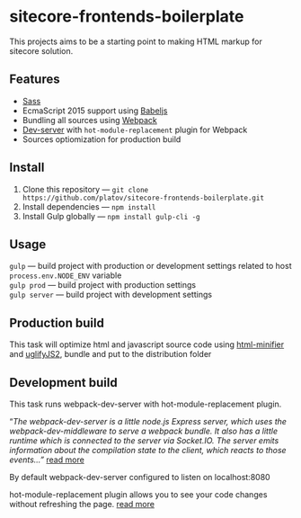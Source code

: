# sitecore-frontends-boilerplate
This projects aims to be a starting point to making HTML markup for sitecore solution.

## Features
* [Sass](http://sass-lang.com/)
* EcmaScript 2015 support using [Babeljs](https://babeljs.io/)
* Bundling all sources using [Webpack](https://webpack.github.io/)
* [Dev-server](https://webpack.github.io/docs/webpack-dev-server.html) with `hot-module-replacement` plugin for Webpack
* Sources optiomization for production build

## Install
1. Clone this repository &mdash; `git clone https://github.com/platov/sitecore-frontends-boilerplate.git`
1. Install dependencies &mdash; `npm install`
1. Install Gulp globally &mdash; `npm install gulp-cli -g`

## Usage
`gulp` &mdash; build project with production or development settings related to host ```process.env.NODE_ENV``` variable  
`gulp prod` &mdash; build project with production settings  
`gulp server` &mdash; build project with development settings 

## Production build
This task will optimize html and javascript source code using [html-minifier](https://github.com/kangax/html-minifier) and [uglifyJS2](https://github.com/mishoo/UglifyJS2), bundle and put to the distribution folder

## Development build
This task runs webpack-dev-server with hot-module-replacement plugin.  
  
“_The webpack-dev-server is a little node.js Express server, which uses the webpack-dev-middleware to serve a webpack bundle. It also has a little runtime which is connected to the server via Socket.IO. The server emits information about the compilation state to the client, which reacts to those events...”_  [read more](https://webpack.github.io/docs/webpack-dev-server.html) 
  
By default webpack-dev-server configured to listen on localhost:8080  
  
hot-module-replacement plugin allows you to see your code changes without refreshing the page. [read more](https://webpack.github.io/docs/hot-module-replacement.html)
